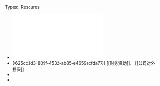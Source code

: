 Types:: Resoures

- ![公司法对比.pdf](../assets/公司法对比_1650246169451_0.pdf)
- ((625cc3d3-809f-4532-ab85-e4659acfda77))
  [[财务资助]]、 [[公司对外担保]]
-
-